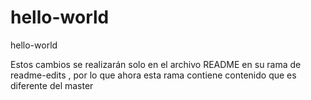 # hello-world
hello-world


Estos cambios se realizarán solo en el archivo README en su rama de readme-edits , por lo que ahora esta rama contiene contenido que es diferente del master

